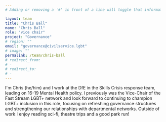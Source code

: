 ```yaml
---
# Adding or removing a '#' in front of a line will toggle that information off and on from being processed. 

layout: team
title: "Chris Ball"
name: "Chris Ball"
role: "vice chair"
project: "Governance"
# region: ""
email: "governance@civilservice.lgbt"
# image: ""
permalink: /team/chris-ball
# redirect_from: 
# - 
# redirect_to: 
# - 
---
```


I'm Chris (he/him) and I work at the DfE in the Skills Crisis response team, leading on 16-19 Mental Health policy. I previously was the Vice-Chair of the Fast Stream LGBT+ network and look forward to continuing to champion LGBT+ inclusion in this role, focusing on refreshing governance structures and strengthening our relationships with departmental networks. Outside of work I enjoy reading sci-fi, theatre trips and a good park run!

